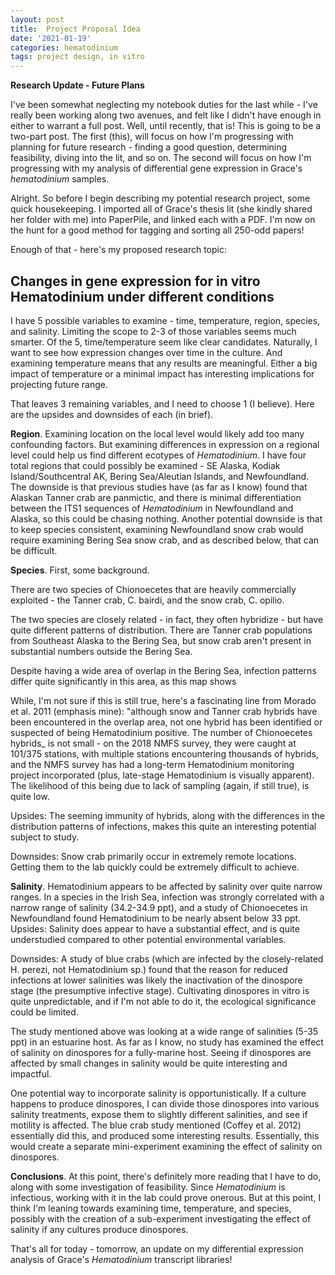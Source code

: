 ```yaml
---
layout: post
title:  Project Proposal Idea
date: '2021-01-19'
categories: hematodinium
tags: project design, in vitro
---
```


**Research Update - Future Plans**

I've been somewhat neglecting my notebook duties for the last while - I've really been working along two avenues, and felt like I didn't have enough in either to warrant a full post. Well, until recently, that is! This is going to be a two-part post. The first (this), will focus on how I'm progressing with planning for future research - finding a good question, determining feasibility, diving into the lit, and so on. The second will focus on how I'm progressing with my analysis of differential gene expression in Grace's _hematodinium_ samples. 

Alright. So before I begin describing my potential research project, some quick housekeeping. I imported all of Grace's thesis lit (she kindly shared her folder with me) into PaperPile, and linked each with a PDF. I'm now on the hunt for a good method for tagging and sorting all 250-odd papers!

Enough of that - here's my proposed research topic:

## Changes in gene expression for in vitro Hematodinium under different conditions

I have 5 possible variables to examine - time, temperature, region, species, and salinity. Limiting the scope to 2-3 of those variables seems much smarter. Of the 5, time/temperature seem like clear candidates. Naturally, I want to see how expression changes over time in the culture. And examining temperature means that any results are meaningful. Either a big impact of temperature or a minimal impact has interesting implications for projecting future range. 

That leaves 3 remaining variables, and I need to choose 1 (I believe). Here are the upsides and downsides of each (in brief). 

**Region**. Examining location on the local level would likely add too many confounding factors. But examining differences in expression on a regional level could help us find different ecotypes of _Hematodinium_. I have four total regions that could possibly be examined - SE Alaska, Kodiak Island/Southcentral AK, Bering Sea/Aleutian Islands, and Newfoundland. The downside is that previous studies have (as far as I know) found that Alaskan Tanner crab are panmictic, and there is minimal differentiation between the ITS1 sequences of _Hematodinium_ in Newfoundland and Alaska, so this could be chasing nothing. Another potential downside is that to keep species consistent, examining Newfoundland snow crab would require examining Bering Sea snow crab, and as described below, that can be difficult. 

**Species**. First, some background.

There are two species of Chionoecetes that are heavily commercially exploited - the Tanner crab, C. bairdi, and the snow crab, C. opilio.

The two species are closely related - in fact, they often hybridize - but have quite different patterns of distribution. There are Tanner crab populations from Southeast Alaska to the Bering Sea, but snow crab aren't present in substantial numbers outside the Bering Sea.

Despite having a wide area of overlap in the Bering Sea, infection patterns differ quite significantly in this area, as this map shows

While, I'm not sure if this is still true, here's a fascinating line from Morado et al. 2011 (emphasis mine): "although snow and Tanner crab hybrids have been encountered in the overlap area, not one hybrid has been identified or suspected of being Hematodinium positive. The number of Chionoecetes hybrids_ is not small - on the 2018 NMFS survey, they were caught at 101/375 stations, with multiple stations encountering thousands of hybrids, and the NMFS survey has had a long-term Hematodinium monitoring project incorporated (plus, late-stage Hematodinium is visually apparent). The likelihood of this being due to lack of sampling (again, if still true), is quite low.

Upsides: The seeming immunity of hybrids, along with the differences in the distribution patterns of infections, makes this quite an interesting potential subject to study.

Downsides: Snow crab primarily occur in extremely remote locations. Getting them to the lab quickly could be extremely difficult to achieve.

**Salinity**. Hematodinium appears to be affected by salinity over quite narrow ranges. In a species in the Irish Sea, infection was strongly correlated with a narrow range of salinity (34.2-34.9 ppt), and a study of Chionoecetes in Newfoundland found Hematodinium to be nearly absent below 33 ppt.
Upsides: Salinity does appear to have a substantial effect, and is quite understudied compared to other potential environmental variables.

Downsides: A study of blue crabs (which are infected by the closely-related H. perezi, not Hematodinium sp.) found that the reason for reduced infections at lower salinities was likely the inactivation of the dinospore stage (the presumptive infective stage). Cultivating dinospores in vitro is quite unpredictable, and if I'm not able to do it, the ecological significance could be limited.

The study mentioned above was looking at a wide range of salinities (5-35 ppt) in an estuarine host. As far as I know, no study has examined the effect of salinity on dinospores for a fully-marine host. Seeing if dinospores are affected by small changes in salinity would be quite interesting and impactful.

One potential way to incorporate salinity is opportunistically. If a culture happens to produce dinospores, I can divide those dinospores into various salinity treatments, expose them to slightly different salinities, and see if motility is affected. The blue crab study mentioned (Coffey et al. 2012) essentially did this, and produced some interesting results. Essentially, this would create a separate mini-experiment examining the effect of salinity on dinospores.

**Conclusions**. At this point, there's definitely more reading that I have to do, along with some investigation of feasibility. Since _Hematodinium_ is infectious, working with it in the lab could prove onerous. But at this point, I think I'm leaning towards examining time, temperature, and species, possibly with the creation of a sub-experiment investigating the effect of salinity if any cultures produce dinospores.

That's all for today - tomorrow, an update on my differential expression analysis of Grace's _Hematodinium_ transcript libraries!

